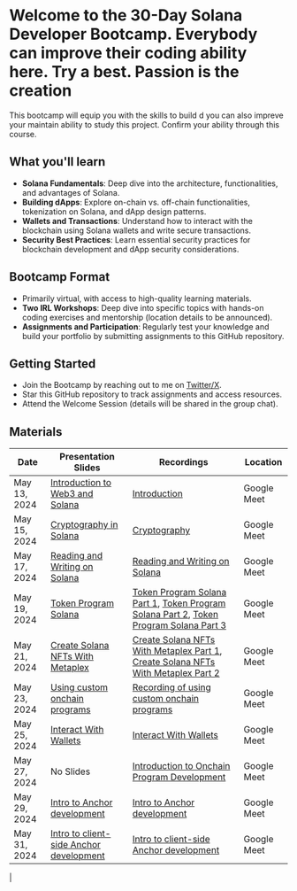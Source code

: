 # Welcome to the 30-Day Solana Developer Bootcamp. Everybody can improve their coding ability here. Try a best. Passion is the creation

This bootcamp will equip you with the skills to build d
you can also impreve your maintain ability to study this project.
Confirm your ability through this course.

## What you'll learn

- **Solana Fundamentals**: Deep dive into the architecture, functionalities, and advantages of Solana.
- **Building dApps**: Explore on-chain vs. off-chain functionalities, tokenization on Solana, and dApp design patterns.
- **Wallets and Transactions**: Understand how to interact with the blockchain using Solana wallets and write secure transactions.
- **Security Best Practices**: Learn essential security practices for blockchain development and dApp security considerations.

## Bootcamp Format

- Primarily virtual, with access to high-quality learning materials.
- **Two IRL Workshops**: Deep dive into specific topics with hands-on coding exercises and mentorship (location details to be announced).
- **Assignments and Participation**: Regularly test your knowledge and build your portfolio by submitting assignments to this GitHub repository.

## Getting Started

- Join the Bootcamp by reaching out to me on [Twitter/X](https://twitter.com/Olumide______).
- Star this GitHub repository to track assignments and access resources.
- Attend the Welcome Session (details will be shared in the group chat).

## Materials

| Date | Presentation Slides | Recordings | Location |
| ------ | ------ | ------ | ------ |
| May 13, 2024 | [Introduction to Web3 and Solana](https://docs.google.com/presentation/d/1B5xz0xqe-oT_iLC-JQPc3Qh__QzK8mtvEoNc8YMwarE/edit?usp=sharing) | [Introduction](https://tldv.io/app/meetings/66426333fdcd6e0012bba71d) | Google Meet |
| May 15, 2024 | [Cryptography in Solana](https://docs.google.com/presentation/d/14viYzsXcM7DqrDLXBz1nQ0Bery8kN36zgWB0jp_eix0/edit?usp=sharing) | [Cryptography](https://tldv.io/app/meetings/664508f09b305c0012b04186) | Google Meet |
| May 17, 2024 | [Reading and Writing on Solana](https://docs.google.com/presentation/d/1Nn1glLPzpR7agHxWF75SRIlcZFZcvChiHXiXtFSvzd4/edit?usp=sharing) | [Reading and Writing on Solana](https://tldv.io/app/meetings/6647abef3ba1ad0013709c8f/) | Google Meet |
| May 19, 2024 | [Token Program Solana](https://docs.google.com/presentation/d/1wXDAPyNDMQGac7Bt0-pAhL3IP58UEGUQygerQu_Nl4c/edit?usp=sharing) | [Token Program Solana Part 1](https://tldv.io/app/meetings/664a4e6da96cc8001392c149/), [Token Program Solana Part 2](https://tldv.io/app/meetings/664a59d30e0d430012727f95/), [Token Program Solana Part 3](https://tldv.io/app/meetings/664a686ea6c918001260f514/) | Google Meet |
| May 21, 2024 | [Create Solana NFTs With Metaplex](https://docs.google.com/presentation/d/160IwWL9zwwmskOynnL-T19F1W587b4x1sts_9LFJ_20/edit?usp=sharing) | [Create Solana NFTs With Metaplex Part 1](https://tldv.io/app/meetings/664e458ad09efb0013529de7/),  [Create Solana NFTs With Metaplex Part 2](https://tldv.io/app/meetings/664e4f7183e7b80013d5fbc0/) | Google Meet |
| May 23, 2024 | [Using custom onchain programs](https://docs.google.com/presentation/d/1KnOlG2uDKnygfpfljf4mP11NBJzFUmIzPJB7DKPm78M/edit?usp=sharing) | [Recording of using custom onchain programs](https://tldv.io/app/meetings/664f9521c3ef770013142588/) | Google Meet |
| May 25, 2024 | [Interact With Wallets](https://tldv.io/app/meetings/665235be90bc7500135c56bd/) | [Interact With Wallets](https://docs.google.com/presentation/d/1l0Y3Yz2mNz7UARmcBGa-d0LN1N6KINYHCyfpzAfctd0/edit?usp=sharing) | Google Meet |
| May 27, 2024 | No Slides | [Introduction to Onchain Program Development](https://tldv.io/app/meetings/6654d8e591762500131960b0/) | Google Meet |
| May 29, 2024 | [Intro to Anchor development](https://docs.google.com/presentation/d/1di2CyBIdB4_DTKcK7_42zpuoScz2pSWdjbIoStDWg6g/edit?usp=sharing) | [Intro to Anchor development](https://tldv.io/app/meetings/66577dd390bc75001361b90e/) | Google Meet |
| May 31, 2024 | [Intro to client-side Anchor development](https://docs.google.com/presentation/d/1qvDmgf7pgBKKY7son4RvGOCeiSsWfVw8_KPBiDIXOdc/edit?usp=sharing) | [Intro to client-side Anchor development](https://tldv.io/app/meetings/665a2193e947790014d8fa4b/) | Google Meet |
| 
